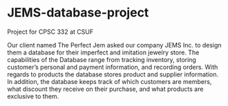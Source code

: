 # JEMS-database-project

Project for CPSC 332 at CSUF

Our client named The Perfect Jem asked our company JEMS Inc. to design them
a database for their imperfect and imitation jewelry store. The capabilities of the
Database range from tracking inventory, storing customer’s personal and payment
information, and recording orders. With regards to products the database stores product
and supplier information. In addition, the database keeps track of which customers are
members, what discount they receive on their purchase, and what products are
exclusive to them.

